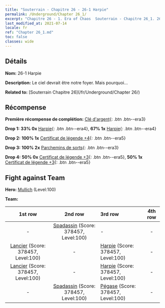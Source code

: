 ```yaml
---
title: "Souterrain - Chapitre 26 - 26-1 Harpie"
permalink: /Underground/Chapter 26_1/
excerpt: "Chapitre 26 - 1. Era of Chaos  Souterrain - Chapitre 26_1. 26-1 Harpie"
last_modified_at: 2021-07-14
locale: fr
ref: "Chapter 26_1.md"
toc: false
classes: wide
---
```


## Détails

 **Nom:** 26-1 Harpie

 **Description:** Le ciel devrait être notre foyer. Mais pourquoi...

 **Related to:** [Souterrain Chapitre 26](/fr/Underground/Chapter 26/)

## Récompense

 **Première récompense de complétion:** [Clé d'argent](/ItemsFR/con_693/){: .btn .btn--era3}

 **Drop 1:** **33% 0x** [Harpie](/ItemsFR/unt_245/){: .btn .btn--era4}, **67% 1x** [Harpie](/ItemsFR/unt_245/){: .btn .btn--era4}

 **Drop 2:** **100% 1x** [Certificat de légende +4](/ItemsFR/mat_95/){: .btn .btn--era5}

 **Drop 3:** **100% 2x** [Parchemins de sorts](/ItemsFR/con_694/){: .btn .btn--era3}

 **Drop 4:** **50% 0x** [Certificat de légende +3](/ItemsFR/mat_88/){: .btn .btn--era5}, **50% 1x** [Certificat de légende +3](/ItemsFR/mat_88/){: .btn .btn--era5}


## Fight against Team
 **Hero:** [Mullich](/fr/heroes/Mullich/) (Level:100)

 **Team:**


  | 1st row | 2nd row | 3rd row | 4th row |
  |:----:|:----:|:----|:----:|
  | - | [Spadassin](/fr/units/Swordsman/) (Score: 378457, Level:100)  | - | - |
  | [Lancier](/fr/units/Pikeman/) (Score: 378457, Level:100)  | - | [Harpie](/fr/units/Harpy/) (Score: 378457, Level:100)  | - |
  | [Lancier](/fr/units/Pikeman/) (Score: 378457, Level:100)  | - | [Harpie](/fr/units/Harpy/) (Score: 378457, Level:100)  | - |
  | - | [Spadassin](/fr/units/Swordsman/) (Score: 378457, Level:100)  | [Pégase](/fr/units/Pegasus/) (Score: 378457, Level:100)  | - |


